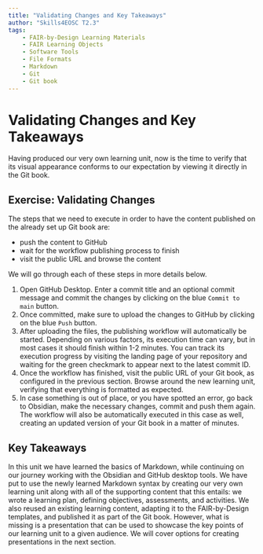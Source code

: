 ```yaml
---
title: "Validating Changes and Key Takeaways"
author: "Skills4EOSC T2.3"
tags: 
    - FAIR-by-Design Learning Materials
    - FAIR Learning Objects
    - Software Tools
    - File Formats
    - Markdown
    - Git
    - Git book
---
```


# Validating Changes and Key Takeaways

Having produced our very own learning unit, now is the time to verify that its visual appearance conforms to our expectation by viewing it directly in the Git book.

## Exercise: Validating Changes

The steps that we need to execute in order to have the content published on the already set up Git book are: 

- push the content to GitHub
- wait for the workflow publishing process to finish
- visit the public URL and browse the content

We will go through each of these steps in more details below.

1. Open GitHub Desktop. Enter a commit title and an optional commit message and commit the changes by clicking on the blue `Commit to main` button.
2. Once committed, make sure to upload the changes to GitHub by clicking on the blue `Push` button.
3. After uploading the files, the publishing workflow will automatically be started. Depending on various factors, its execution time can vary, but in most cases it should finish within 1-2 minutes. You can track its execution progress by visiting the landing page of your repository and waiting for the green checkmark to appear next to the latest commit ID.
4. Once the workflow has finished, visit the public URL of your Git book, as configured in the previous section. Browse around the new learning unit, verifying that everything is formatted as expected.
5. In case something is out of place, or you have spotted an error, go back to Obsidian, make the necessary changes, commit and push them again. The workflow will also be automatically executed in this case as well, creating an updated version of your Git book in a matter of minutes.

## Key Takeaways

In this unit we have learned the basics of Markdown, while continuing on our journey working with the Obsidian and GitHub desktop tools. We have put to use the newly learned Markdown syntax by creating our very own learning unit along with all of the supporting content that this entails: we wrote a learning plan, defining objectives, assessments, and activities. We also reused an existing learning content, adapting it to the FAIR-by-Design templates, and published it as part of the Git book. However, what is missing is a presentation that can be used to showcase the key points of our learning unit to a given audience. We will cover options for creating presentations in the next section.